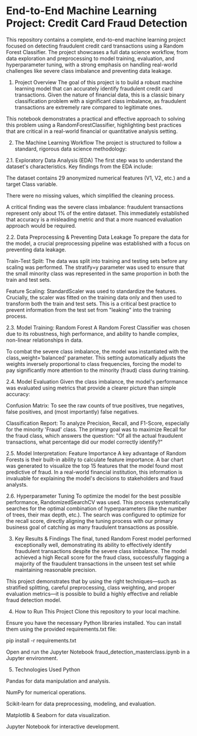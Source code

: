 # End-to-End Machine Learning Project: Credit Card Fraud Detection
This repository contains a complete, end-to-end machine learning project focused on detecting fraudulent credit card transactions using a Random Forest Classifier. The project showcases a full data science workflow, from data exploration and preprocessing to model training, evaluation, and hyperparameter tuning, with a strong emphasis on handling real-world challenges like severe class imbalance and preventing data leakage.

1. Project Overview
The goal of this project is to build a robust machine learning model that can accurately identify fraudulent credit card transactions. Given the nature of financial data, this is a classic binary classification problem with a significant class imbalance, as fraudulent transactions are extremely rare compared to legitimate ones.

This notebook demonstrates a practical and effective approach to solving this problem using a RandomForestClassifier, highlighting best practices that are critical in a real-world financial or quantitative analysis setting.

2. The Machine Learning Workflow
The project is structured to follow a standard, rigorous data science methodology:

2.1. Exploratory Data Analysis (EDA)
The first step was to understand the dataset's characteristics. Key findings from the EDA include:

The dataset contains 29 anonymized numerical features (V1, V2, etc.) and a target Class variable.

There were no missing values, which simplified the cleaning process.

A critical finding was the severe class imbalance: fraudulent transactions represent only about 1% of the entire dataset. This immediately established that accuracy is a misleading metric and that a more nuanced evaluation approach would be required.

2.2. Data Preprocessing & Preventing Data Leakage
To prepare the data for the model, a crucial preprocessing pipeline was established with a focus on preventing data leakage.

Train-Test Split: The data was split into training and testing sets before any scaling was performed. The stratify=y parameter was used to ensure that the small minority class was represented in the same proportion in both the train and test sets.

Feature Scaling: StandardScaler was used to standardize the features. Crucially, the scaler was fitted on the training data only and then used to transform both the train and test sets. This is a critical best practice to prevent information from the test set from "leaking" into the training process.

2.3. Model Training: Random Forest
A Random Forest Classifier was chosen due to its robustness, high performance, and ability to handle complex, non-linear relationships in data.

To combat the severe class imbalance, the model was instantiated with the class_weight='balanced' parameter. This setting automatically adjusts the weights inversely proportional to class frequencies, forcing the model to pay significantly more attention to the minority (fraud) class during training.

2.4. Model Evaluation
Given the class imbalance, the model's performance was evaluated using metrics that provide a clearer picture than simple accuracy:

Confusion Matrix: To see the raw counts of true positives, true negatives, false positives, and (most importantly) false negatives.

Classification Report: To analyze Precision, Recall, and F1-Score, especially for the minority 'Fraud' class. The primary goal was to maximize Recall for the fraud class, which answers the question: "Of all the actual fraudulent transactions, what percentage did our model correctly identify?"

2.5. Model Interpretation: Feature Importance
A key advantage of Random Forests is their built-in ability to calculate feature importance. A bar chart was generated to visualize the top 15 features that the model found most predictive of fraud. In a real-world financial institution, this information is invaluable for explaining the model's decisions to stakeholders and fraud analysts.

2.6. Hyperparameter Tuning
To optimize the model for the best possible performance, RandomizedSearchCV was used. This process systematically searches for the optimal combination of hyperparameters (like the number of trees, their max depth, etc.). The search was configured to optimize for the recall score, directly aligning the tuning process with our primary business goal of catching as many fraudulent transactions as possible.

3. Key Results & Findings
The final, tuned Random Forest model performed exceptionally well, demonstrating its ability to effectively identify fraudulent transactions despite the severe class imbalance. The model achieved a high Recall score for the fraud class, successfully flagging a majority of the fraudulent transactions in the unseen test set while maintaining reasonable precision.

This project demonstrates that by using the right techniques—such as stratified splitting, careful preprocessing, class weighting, and proper evaluation metrics—it is possible to build a highly effective and reliable fraud detection model.

4. How to Run This Project
Clone this repository to your local machine.

Ensure you have the necessary Python libraries installed. You can install them using the provided requirements.txt file:

pip install -r requirements.txt

Open and run the Jupyter Notebook fraud_detection_masterclass.ipynb in a Jupyter environment.

5. Technologies Used
Python

Pandas for data manipulation and analysis.

NumPy for numerical operations.

Scikit-learn for data preprocessing, modeling, and evaluation.

Matplotlib & Seaborn for data visualization.

Jupyter Notebook for interactive development.
